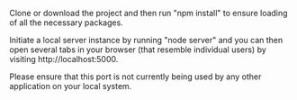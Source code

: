 Clone or download the project and then run "npm install" to ensure loading of all the necessary packages.


Initiate a local server instance by running "node server" and you can then open several tabs in your browser (that resemble individual users) by visiting http://localhost:5000.

Please ensure that this port is not currently being used by any other application on your local system.

